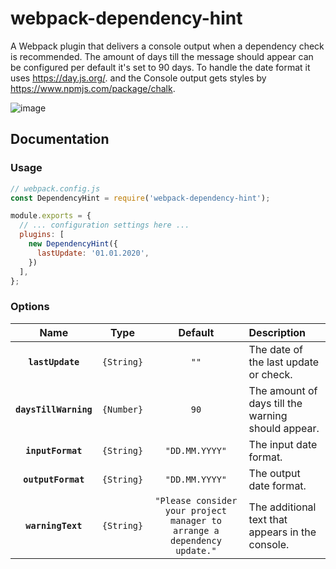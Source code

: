 # webpack-dependency-hint
A Webpack plugin that delivers a console output when a dependency check is recommended.
The amount of days till the message should appear can be configured per default it's set to 90 days.
To handle the date format it uses https://day.js.org/. and the Console output gets styles by https://www.npmjs.com/package/chalk.

![image](https://user-images.githubusercontent.com/12095490/140756894-ae4ed940-242d-4624-b39d-dc883ab31f43.png)

## Documentation

### Usage
```js
// webpack.config.js
const DependencyHint = require('webpack-dependency-hint');

module.exports = {
  // ... configuration settings here ...
  plugins: [
    new DependencyHint({
      lastUpdate: '01.01.2020',
    })
  ],
};
```

### Options
|Name|Type|Default|Description|
|:--:|:--:|:-----:|:----------|
|**`lastUpdate`**|`{String}`|`""`|The date of the last update or check.|
|**`daysTillWarning`**|`{Number}`|`90`|The amount of days till the warning should appear.|
|**`inputFormat`**|`{String}`|`"DD.MM.YYYY"`|The input date format.|
|**`outputFormat`**|`{String}`|`"DD.MM.YYYY"`|The output date format.|
|**`warningText`**|`{String}`|`"Please consider your project manager to arrange a dependency update."`|The additional text that appears in the console.|

